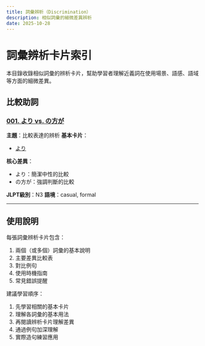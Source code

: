 ```yaml
---
title: 詞彙辨析（Discrimination）
description: 相似詞彙的細微差異辨析
date: 2025-10-28
---
```


# 詞彙辨析卡片索引

本目錄收錄相似詞彙的辨析卡片，幫助學習者理解近義詞在使用場景、語感、語域等方面的細微差異。

## 比較助詞

### [001. より vs. の方が](001_yori_vs_no_hou_ga.md)
**主題**：比較表達的辨析
**基本卡片**：
- [より](../../particle/001_yori.md)

**核心差異**：
- より：簡潔中性的比較
- の方が：強調判斷的比較

**JLPT級別**：N3
**語境**：casual, formal

---

## 使用說明

每張詞彙辨析卡片包含：
1. 兩個（或多個）詞彙的基本說明
2. 主要差異比較表
3. 對比例句
4. 使用時機指南
5. 常見錯誤提醒

建議學習順序：
1. 先學習相關的基本卡片
2. 理解各詞彙的基本用法
3. 再閱讀辨析卡片理解差異
4. 通過例句加深理解
5. 實際造句練習應用
